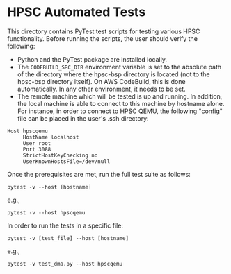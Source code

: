HPSC Automated Tests
====================

This directory contains PyTest test scripts for testing various HPSC
functionality.  Before running the scripts, the user should verify the
following:
* Python and the PyTest package are installed locally.
* The `CODEBUILD_SRC_DIR` environment variable is set to the absolute path
of the directory where the hpsc-bsp directory is located (not to the hpsc-bsp
directory itself).  On AWS CodeBuild, this is done automatically.  In any
other environment, it needs to be set.
* The remote machine which will be tested is up and running.  In addition,
the local machine is able to connect to this machine by hostname alone.
For instance, in order to connect to HPSC QEMU, the following "config" file
can be placed in the user's .ssh directory:

```shell
Host hpscqemu
     HostName localhost
     User root
     Port 3088
     StrictHostKeyChecking no
     UserKnownHostsFile=/dev/null
```

Once the prerequisites are met, run the full test suite as follows:

    pytest -v --host [hostname]

e.g.,

    pytest -v --host hpscqemu

In order to run the tests in a specific file:

    pytest -v [test_file] --host [hostname]

e.g.,

    pytest -v test_dma.py --host hpscqemu
